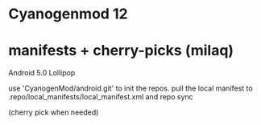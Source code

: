 Cyanogenmod 12
================================
manifests + cherry-picks (milaq)
================================

Android 5.0 Lollipop

use 'CyanogenMod/android.git' to init the repos.
pull the local manifest to .repo/local_manifests/local_manifest.xml and repo sync

(cherry pick when needed)
